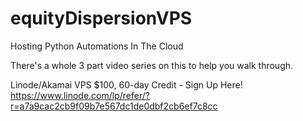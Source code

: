   # equityDispersionVPS
Hosting Python Automations In The Cloud

There's a whole 3 part video series on this to help you walk through.

Linode/Akamai VPS $100, 60-day Credit - Sign Up Here!
https://www.linode.com/lp/refer/?r=a7a9cac2cb9f09b7e567dc1de0dbf2cb6ef7c8cc
